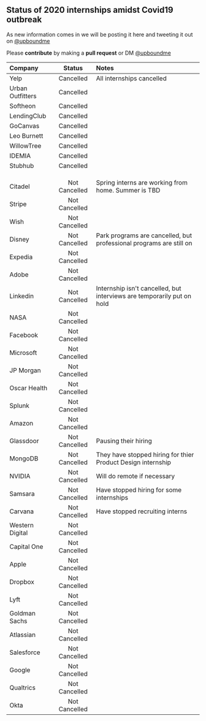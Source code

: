 ## Status of 2020 internships amidst Covid19 outbreak

As new information comes in we will be posting it here and tweeting it out on [@upboundme](https://twitter.com/upboundme)

Please <b>contribute</b> by making a <b>pull request</b> or DM [@upboundme](https://twitter.com/upboundme)

| Company | Status | Notes |
|:--------|:------:|:------|
|Yelp|Cancelled|All internships cancelled|
|Urban Outfitters|Cancelled||
|Softheon|Cancelled||
|LendingClub|Cancelled||
|GoCanvas|Cancelled||
|Leo Burnett|Cancelled||
|WillowTree|Cancelled||
|IDEMIA|Cancelled||
|Stubhub|Cancelled||
||||
||||
||||
|Citadel|Not Cancelled|Spring interns are working from home. Summer is TBD|
|Stripe|Not Cancelled||
|Wish|Not Cancelled||
|Disney|Not Cancelled|Park programs are cancelled, but professional programs are still on|
|Expedia|Not Cancelled||
|Adobe|Not Cancelled||
|Linkedin|Not Cancelled|Internship isn't cancelled, but interviews are temporarily put on hold|
|NASA|Not Cancelled||
|Facebook|Not Cancelled||
|Microsoft|Not Cancelled||
|JP Morgan|Not Cancelled||
|Oscar Health|Not Cancelled||
|Splunk|Not Cancelled||
|Amazon|Not Cancelled||
|Glassdoor|Not Cancelled|Pausing their hiring|
|MongoDB|Not Cancelled|They have stopped hiring for thier Product Design internship|
|NVIDIA|Not Cancelled|Will do remote if necessary|
|Samsara|Not Cancelled|Have stopped hiring for some internships|
|Carvana|Not Cancelled|Have stopped recruiting interns|
|Western Digital|Not Cancelled||
|Capital One|Not Cancelled||
|Apple|Not Cancelled||
|Dropbox|Not Cancelled||
|Lyft|Not Cancelled||
|Goldman Sachs|Not Cancelled||
|Atlassian|Not Cancelled||
|Salesforce|Not Cancelled||
|Google|Not Cancelled||
|Qualtrics|Not Cancelled||
|Okta|Not Cancelled||

